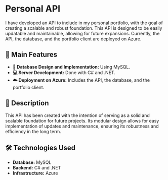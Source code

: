 # Personal API

I have developed an API to include in my personal portfolio, with the goal of creating a scalable and robust foundation. This API is designed to be easily updatable and maintainable, allowing for future expansions. Currently, the API, the database, and the portfolio client are deployed on Azure.

## 🚀 Main Features

- **📂 Database Design and Implementation:** Using MySQL.
- **💻 Server Development:** Done with C# and .NET.
- **☁️ Deployment on Azure:** Includes the API, the database, and the portfolio client.

## 📄 Description

This API has been created with the intention of serving as a solid and scalable foundation for future projects. Its modular design allows for easy implementation of updates and maintenance, ensuring its robustness and efficiency in the long term.

## 🛠️ Technologies Used

- **Database:** MySQL
- **Backend:** C# and .NET
- **Infrastructure:** Azure
